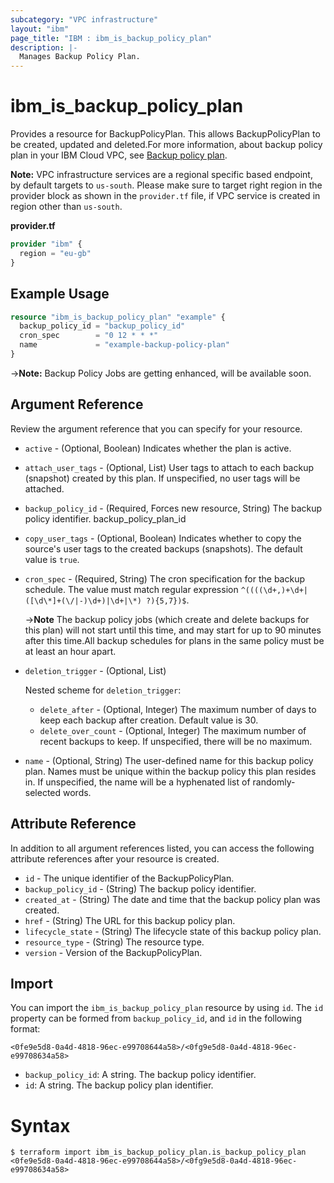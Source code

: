 ```yaml
---
subcategory: "VPC infrastructure"
layout: "ibm"
page_title: "IBM : ibm_is_backup_policy_plan"
description: |-
  Manages Backup Policy Plan.
---
```


# ibm_is_backup_policy_plan

Provides a resource for BackupPolicyPlan. This allows BackupPolicyPlan to be created, updated and deleted.For more information, about backup policy plan in your IBM Cloud VPC, see [Backup policy plan](https://cloud.ibm.com/docs/vpc?topic=vpc-backup-policy-create).

**Note:** 
VPC infrastructure services are a regional specific based endpoint, by default targets to `us-south`. Please make sure to target right region in the provider block as shown in the `provider.tf` file, if VPC service is created in region other than `us-south`.


**provider.tf**

```terraform
provider "ibm" {
  region = "eu-gb"
}
```

## Example Usage

```terraform
resource "ibm_is_backup_policy_plan" "example" {
  backup_policy_id = "backup_policy_id"
  cron_spec        = "0 12 * * *"
  name             = "example-backup-policy-plan"
}
```

->**Note:**  Backup Policy Jobs are getting enhanced, will be available soon.

## Argument Reference

Review the argument reference that you can specify for your resource.

- `active` - (Optional, Boolean) Indicates whether the plan is active.
- `attach_user_tags` - (Optional, List) User tags to attach to each backup (snapshot) created by this plan. If unspecified, no user tags will be attached.
- `backup_policy_id` - (Required, Forces new resource, String) The backup policy identifier.
backup_policy_plan_id
- `copy_user_tags` - (Optional, Boolean) Indicates whether to copy the source's user tags to the created backups (snapshots). The default value is `true`.
- `cron_spec` - (Required, String) The cron specification for the backup schedule. The value must match regular expression `^((((\d+,)+\d+|([\d\*]+(\/|-)\d+)|\d+|\*) ?){5,7})$`.

	->**Note** The backup policy jobs (which create and delete backups for this plan) will not start until this time, and may start for up to 90 minutes after this time.All backup schedules for plans in the same policy must be at least an hour apart.
		
- `deletion_trigger` - (Optional, List)
  
  Nested scheme for `deletion_trigger`:
  - `delete_after` - (Optional, Integer) The maximum number of days to keep each backup after creation. Default value is 30.
  - `delete_over_count` - (Optional, Integer) The maximum number of recent backups to keep. If unspecified, there will be no maximum.
- `name` - (Optional, String) The user-defined name for this backup policy plan. Names must be unique within the backup policy this plan resides in. If unspecified, the name will be a hyphenated list of randomly-selected words.

## Attribute Reference

In addition to all argument references listed, you can access the following attribute references after your resource is created.

- `id` - The unique identifier of the BackupPolicyPlan.
- `backup_policy_id` - (String) The backup policy identifier.
- `created_at` - (String) The date and time that the backup policy plan was created.
- `href` - (String) The URL for this backup policy plan.
- `lifecycle_state` - (String) The lifecycle state of this backup policy plan.
- `resource_type` - (String) The resource type.
- `version` - Version of the BackupPolicyPlan.

## Import

You can import the `ibm_is_backup_policy_plan` resource by using `id`.
The `id` property can be formed from `backup_policy_id`, and `id` in the following format:

```
<0fe9e5d8-0a4d-4818-96ec-e99708644a58>/<0fg9e5d8-0a4d-4818-96ec-e99708634a58>
```
- `backup_policy_id`: A string. The backup policy identifier.
- `id`: A string. The backup policy plan identifier.

# Syntax
```
$ terraform import ibm_is_backup_policy_plan.is_backup_policy_plan <0fe9e5d8-0a4d-4818-96ec-e99708644a58>/<0fg9e5d8-0a4d-4818-96ec-e99708634a58>

```
